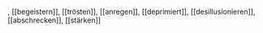 , [[begeistern]], [[trösten]], [[anregen]], [[deprimiert]], [[desillusionieren]], [[abschrecken]], [[stärken]]